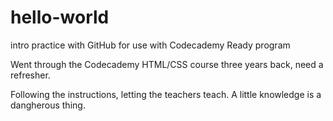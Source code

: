 # hello-world
intro practice with GitHub for use with Codecademy Ready program

Went through the Codecademy HTML/CSS course three years back, need a refresher.

Following the instructions, letting the teachers teach. A little knowledge is a dangherous thing.
